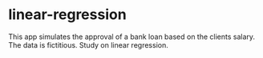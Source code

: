 # linear-regression
 This app simulates the approval of a bank loan based on the clients salary. The data is fictitious. Study on linear regression.
